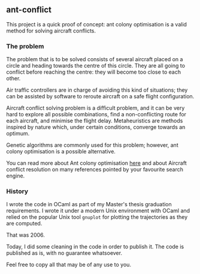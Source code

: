 ant-conflict
------------

This project is a quick proof of concept: ant colony optimisation is a valid
method for solving aircraft conflicts.

### The problem

The problem that is to be solved consists of several aircraft placed on a circle
and heading towards the centre of this circle. They are all going to conflict
before reaching the centre: they will become too close to each other.

Air traffic controllers are in charge of avoiding this kind of situations; they
can be assisted by software to reroute aircraft on a safe flight configuration.

Aircraft conflict solving problem is a difficult problem, and it can be very
hard to explore all possible combinations, find a non-conflicting route for each
aircraft, and minimise the flight delay. Metaheuristics are methods inspired by
nature which, under certain conditions, converge towards an optimum.

Genetic algorithms are commonly used for this problem; however, ant colony
optimisation is a possible alternative.

You can read more about Ant colony optimisation
[here](http://en.wikipedia.org/wiki/Ant_colony_optimization_algorithms) and
about Aircraft conflict resolution on many references pointed by your favourite
search engine.

### History

I wrote the code in OCaml as part of my Master's thesis graduation requirements.
I wrote it under a modern Unix environment with OCaml and relied on the popular
Unix tool ```gnuplot``` for plotting the trajectories as they are computed.

That was 2006.

Today, I did some cleaning in the code in order to publish it. The code
is published as is, with no guarantee whatsoever.

Feel free to copy all that may be of any use to you.

